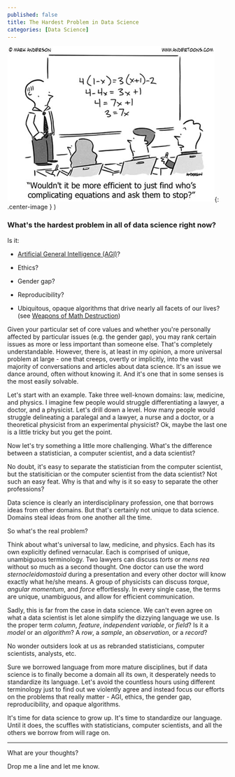 ```yaml
---
published: false
title: The Hardest Problem in Data Science
categories: [Data Science]
---
```


![Cartoon](/assets/images/complicating_equations.jpeg?raw=true){: .center-image }
)

### What's the hardest problem in all of data science right now? 

Is it:

* [Artificial General Intelligence (AGI)](https://en.wikipedia.org/wiki/Artificial_general_intelligence)? 

* Ethics? 

* Gender gap?

* Reproducibility?

* Ubiquitous, opaque algorithms that drive nearly all facets of our lives? (see [Weapons of Math Destruction](https://www.amazon.com/Weapons-Math-Destruction-Increases-Inequality/dp/0553418815)) 
 
Given your particular set of core values and whether you're personally affected by particular issues (e.g. the gender gap), you may rank certain issues as more or less important than someone else. That's completely understandable. However, there is, at least in my opinion, a more universal problem at large - one that creeps, overtly or implicitly, into the vast majority of conversations and articles about data science. It's an issue we dance around, often without knowing it. And it's one that in some senses is the most easily solvable.  

Let's start with an example. Take three well-known domains: law, medicine, and physics. I imagine few people would struggle differentiating a lawyer, a doctor, and a physicist. Let's drill down a level. How many people would struggle delineating a paralegal and a lawyer, a nurse and a doctor, or a theoretical physicist from an experimental physicist? Ok, maybe the last one is a little tricky but you get the point. 

Now let's try something a little more challenging. What's the difference between a statistician, a computer scientist, and a data scientist?

No doubt, it's easy to separate the statistician from the computer scientist, but the statisitician or the computer scientist from the data scientist? Not such an easy feat. Why is that and why is it so easy to separate the other professions? 

Data science is clearly an interdisciplinary profession, one that borrows ideas from other domains. But that's certainly not unique to data science. Domains steal ideas from one another all the time. 

So what's the real problem?

Think about what's universal to law, medicine, and physics. Each has its own explicitly defined vernacular. Each is comprised of unique, unambiguous terminology. Two lawyers can discuss *torts* or *mens rea* without so much as a second thought. One doctor can use the word *sternocleidomastoid* during a presentation and every other doctor will know exactly what he/she means. A group of physicists can discuss *torque*, *angular momentum*, and *force* effortlessly. In every single case, the terms are unique, unambiguous, and allow for efficient communication.

Sadly, this is far from the case in data science. We can't even agree on what a data scientist is let alone simplify the dizzying language we use. Is the proper term *column*, *feature*, *independent variable*, or *field*? Is it a *model* or an *algorithm*? A *row*, a *sample*, an *observation*, or a *record*? 

No wonder outsiders look at us as rebranded statisticians, computer scientists, analysts, etc.

Sure we borrowed language from more mature disciplines, but if data science is to finally become a domain all its own, it desperately needs to standardize its language. Let's avoid the countless hours using different terminology just to find out we violently agree and instead focus our efforts on the problems that really matter - AGI, ethics, the gender gap, reproducibility, and opaque algorithms.

It's time for data science to grow up. It's time to standardize our language. Until it does, the scuffles with statisticians, computer scientists, and all the others we borrow from will rage on. 

---

What are your thoughts? 

Drop me a line and let me know.
